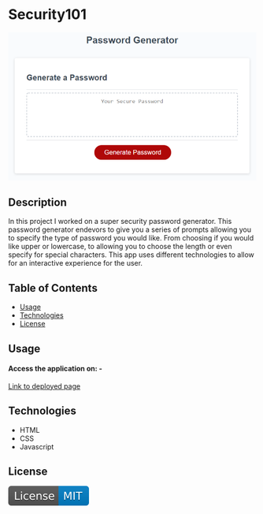 # Security101

![Security101](./assets/05-javascript-challenge-demo.png)

## Description

In this project I worked on a super security password generator. This password generator endevors to give you a series of prompts allowing you to specify the type of password you would like. From choosing if you would like upper or lowercase, to allowing you to choose the length or even specify for special characters. This app uses different technologies to allow for an interactive experience for the user. 

## Table of Contents 

- [Usage](#usage)
- [Technologies](#technologies)
- [License](#license)

## Usage

#### Access the application on: - 

[Link to deployed page](https://rosebenson.github.io/Security101/)


## Technologies 

- HTML
- CSS
- Javascript


## License

![MIT License](./assets/License-MIT-blue.svg)


